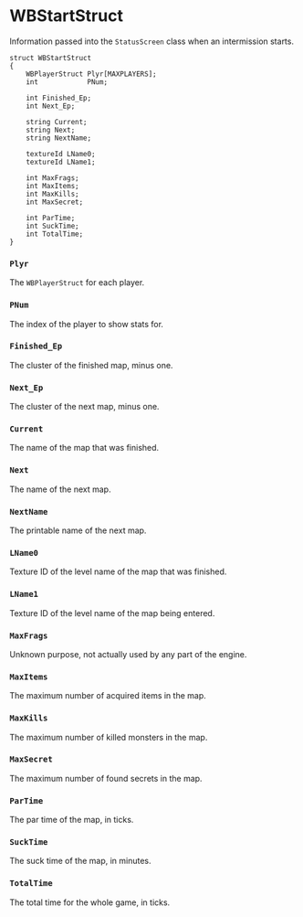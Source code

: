 # WBStartStruct

Information passed into the `StatusScreen` class when an intermission starts.

```
struct WBStartStruct
{
	WBPlayerStruct Plyr[MAXPLAYERS];
	int            PNum;

	int Finished_Ep;
	int Next_Ep;

	string Current;
	string Next;
	string NextName;

	textureId LName0;
	textureId LName1;

	int MaxFrags;
	int MaxItems;
	int MaxKills;
	int MaxSecret;

	int ParTime;
	int SuckTime;
	int TotalTime;
}
```

### `Plyr`

The `WBPlayerStruct` for each player.

### `PNum`

The index of the player to show stats for.

### `Finished_Ep`

The cluster of the finished map, minus one.

### `Next_Ep`

The cluster of the next map, minus one.

### `Current`

The name of the map that was finished.

### `Next`

The name of the next map.

### `NextName`

The printable name of the next map.

### `LName0`

Texture ID of the level name of the map that was finished.

### `LName1`

Texture ID of the level name of the map being entered.

### `MaxFrags`

Unknown purpose, not actually used by any part of the engine.

### `MaxItems`

The maximum number of acquired items in the map.

### `MaxKills`

The maximum number of killed monsters in the map.

### `MaxSecret`

The maximum number of found secrets in the map.

### `ParTime`

The par time of the map, in ticks.

### `SuckTime`

The suck time of the map, in minutes.

### `TotalTime`

The total time for the whole game, in ticks.

<!-- EOF -->
